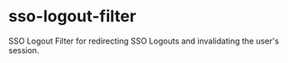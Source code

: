 sso-logout-filter
=================
SSO Logout Filter for redirecting SSO Logouts and invalidating the user's session.

